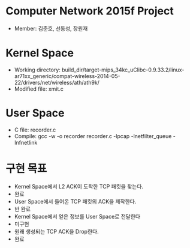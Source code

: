 # Computer Network 2015f Project
- Member: 김준호, 선동성, 장원재


# Kernel Space
- Working directory: build_dir/target-mips_34kc_uClibc-0.9.33.2/linux-ar71xx_generic/compat-wireless-2014-05-22/drivers/net/wireless/ath/ath9k/
- Modified file: xmit.c

# User Space
- C file: recorder.c
- Compile: gcc -w -o recorder recorder.c -lpcap -lnetfilter_queue -lnfnetlink

# 구현 목표
- Kernel Space에서 L2 ACK이 도착한 TCP 패킷을 찾는다. 
 - 완료
- User Space에서 들어온 TCP 패킷의 ACK을 제작한다. 
 - 반 완료
- Kernel Space에서 얻은 정보를 User Space로 전달한다 
 - 미구현
- 원래 생성되는 TCP ACK을 Drop한다. 
 - 완료
